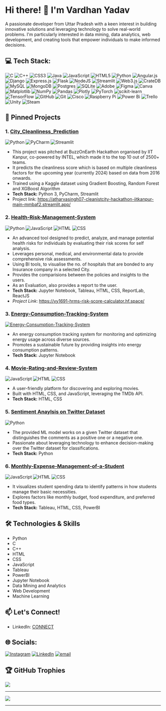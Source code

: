 # Hi there! 👋 I'm Vardhan Yadav

A passionate developer from Uttar Pradesh with a keen interest in building innovative solutions and leveraging technology to solve real-world problems. I'm particularly interested in data mining, data analytics, web development, and creating tools that empower individuals to make informed decisions.

## 💻 Tech Stack:
![C](https://img.shields.io/badge/c-%2300599C.svg?style=flat-square&logo=c&logoColor=white) ![C++](https://img.shields.io/badge/c++-%2300599C.svg?style=flat-square&logo=c%2B%2B&logoColor=white) ![CSS3](https://img.shields.io/badge/css3-%231572B6.svg?style=flat-square&logo=css3&logoColor=white) ![Java](https://img.shields.io/badge/java-%23ED8B00.svg?style=flat-square&logo=openjdk&logoColor=white) ![JavaScript](https://img.shields.io/badge/javascript-%23323330.svg?style=flat-square&logo=javascript&logoColor=%23F7DF1E) ![HTML5](https://img.shields.io/badge/html5-%23E34F26.svg?style=flat-square&logo=html5&logoColor=white) ![Python](https://img.shields.io/badge/python-3670A0?style=flat-square&logo=python&logoColor=ffdd54) ![Angular.js](https://img.shields.io/badge/angular.js-%23E23237.svg?style=flat-square&logo=angularjs&logoColor=white) ![Django](https://img.shields.io/badge/django-%23092E20.svg?style=flat-square&logo=django&logoColor=white) ![Express.js](https://img.shields.io/badge/express.js-%23404d59.svg?style=flat-square&logo=express&logoColor=%2361DAFB) ![Flask](https://img.shields.io/badge/flask-%23000.svg?style=flat-square&logo=flask&logoColor=white) ![NodeJS](https://img.shields.io/badge/node.js-6DA55F?style=flat-square&logo=node.js&logoColor=white) ![Streamlit](https://img.shields.io/badge/Streamlit-%23FE4B4B.svg?style=flat-square&logo=streamlit&logoColor=white) ![Web3.js](https://img.shields.io/badge/web3.js-F16822?style=flat-square&logo=web3.js&logoColor=white) ![CrateDB](https://img.shields.io/badge/CrateDB-009DC7?style=flat-square&logo=CrateDB&logoColor=white) ![MySQL](https://img.shields.io/badge/mysql-4479A1.svg?style=flat-square&logo=mysql&logoColor=white) ![MongoDB](https://img.shields.io/badge/MongoDB-%234ea94b.svg?style=flat-square&logo=mongodb&logoColor=white) ![Postgres](https://img.shields.io/badge/postgres-%23316192.svg?style=flat-square&logo=postgresql&logoColor=white) ![SQLite](https://img.shields.io/badge/sqlite-%2307405e.svg?style=flat-square&logo=sqlite&logoColor=white) ![Adobe](https://img.shields.io/badge/adobe-%23FF0000.svg?style=flat-square&logo=adobe&logoColor=white) ![Figma](https://img.shields.io/badge/figma-%23F24E1E.svg?style=flat-square&logo=figma&logoColor=white) ![Canva](https://img.shields.io/badge/Canva-%2300C4CC.svg?style=flat-square&logo=Canva&logoColor=white) ![Matplotlib](https://img.shields.io/badge/Matplotlib-%23ffffff.svg?style=flat-square&logo=Matplotlib&logoColor=black) ![NumPy](https://img.shields.io/badge/numpy-%23013243.svg?style=flat-square&logo=numpy&logoColor=white) ![Pandas](https://img.shields.io/badge/pandas-%23150458.svg?style=flat-square&logo=pandas&logoColor=white) ![Plotly](https://img.shields.io/badge/Plotly-%233F4F75.svg?style=flat-square&logo=plotly&logoColor=white) ![PyTorch](https://img.shields.io/badge/PyTorch-%23EE4C2C.svg?style=flat-square&logo=PyTorch&logoColor=white) ![scikit-learn](https://img.shields.io/badge/scikit--learn-%23F7931E.svg?style=flat-square&logo=scikit-learn&logoColor=white) ![TensorFlow](https://img.shields.io/badge/TensorFlow-%23FF6F00.svg?style=flat-square&logo=TensorFlow&logoColor=white) ![GitHub](https://img.shields.io/badge/github-%23121011.svg?style=flat-square&logo=github&logoColor=white) ![Git](https://img.shields.io/badge/git-%23F05033.svg?style=flat-square&logo=git&logoColor=white) ![Cisco](https://img.shields.io/badge/cisco-%23049fd9.svg?style=flat-square&logo=cisco&logoColor=black) ![Raspberry Pi](https://img.shields.io/badge/-Raspberry_Pi-C51A4A?style=flat-square&logo=Raspberry-Pi) ![Power Bi](https://img.shields.io/badge/power_bi-F2C811?style=flat-square&logo=powerbi&logoColor=black) ![Trello](https://img.shields.io/badge/Trello-%23026AA7.svg?style=flat-square&logo=Trello&logoColor=white) ![Unity](https://img.shields.io/badge/unity-%23000000.svg?style=flat-square&logo=unity&logoColor=white) ![Steam](https://img.shields.io/badge/steam-%23000000.svg?style=flat-square&logo=steam&logoColor=white)


## 📌 Pinned Projects

### 1. [City_Cleanliness_Prediction](https://github.com/VardhanYadav/City_Cleanliness_Prediction)

![Python](https://img.shields.io/badge/Python-68.6%25-blue?style=flat&logo=python)
![PyCharm](https://img.shields.io/badge/PyCharm-25.1%25-21D789?style=flat&logo=pycharm)
![Streamlit](https://img.shields.io/badge/Streamlit-6.3%25-FF4B4B?style=flat&logo=streamlit)

*   This project was pitched at BuzzOnEarth Hackathon organised by IIT Kanpur, co-powered by INTEL, which made it to the top 10 out of 2500+ teams.
*   It predicts the cleanliness score which is based on multiple cleanliness factors for the upcoming year (currently 2024) based on data from 2016 onwards.
*   Trained using a Kaggle dataset using Gradient Boosting, Random Forest and XGBoost Algorithm
*   **Tech Stack:** Python 3, PyCharm, Streamlit
*   Project link: https://atharvasingh07-cleanistcity-hackathon-iitkanpur-main-mmbaf2.streamlit.app/

### 2. [Health-Risk-Management-System](https://github.com/VardhanYadav/Health-Risk-Management-System)

![Python](https://img.shields.io/badge/Python-23.4%25-blue?style=flat&logo=python)
![JavaScript](https://img.shields.io/badge/JavaScript-20.0%25-yellow?style=flat&logo=javascript)
![HTML](https://img.shields.io/badge/HTML-28.2%25-orange?style=flat&logo=html5)
![CSS](https://img.shields.io/badge/CSS-28.4%25-blueviolet?style=flat&logo=css3)

*   An advanced tool designed to predict, analyze, and manage potential health risks for individuals by evaluating their risk scores for self analysis.
*   Leverages personal, medical, and environmental data to provide comprehensive risk assessments.
*   Using BI tools, to visualise the no. of hospitals that are bonded to any Insurance company in a selected City.
*   Provides the comparisions between the policies and insights to the users.
*   As an Evaluation, also provides a report to the user.
*   **Tech Stack:** Jupyter Notebook, Tableau, HTML, CSS, ReportLab, ReactJS
*   *Project Link*: https://vy1691-hrms-risk-score-calculator.hf.space/


### 3. [Energy-Consumption-Tracking-System](https://github.com/VardhanYadav/Energy-Consumption-Tracking-System)

[![Energy-Consumption-Tracking-System](https://img.shields.io/github/languages/top/VardhanYadav/Energy-Consumption-Tracking-System)](https://github.com/VardhanYadav/Energy-Consumption-Tracking-System)

*   An energy consumption tracking system for monitoring and optimizing energy usage across diverse sources.
*   Promotes a sustainable future by providing insights into energy consumption patterns.
*   **Tech Stack:** Jupyter Notebook

### 4. [Movie-Rating-and-Review-System](https://github.com/VardhanYadav/Movie-Rating-and-Review-System)

![JavaScript](https://img.shields.io/badge/JavaScript-41.6%25-yellow?style=flat&logo=javascript)
![HTML](https://img.shields.io/badge/HTML-13.6%25-orange?style=flat&logo=html5)
![CSS](https://img.shields.io/badge/CSS-44.8%25-blueviolet?style=flat&logo=css3)

*   A user-friendly platform for discovering and exploring movies.
*   Built with HTML, CSS, and JavaScript, leveraging the TMDb API.
*   **Tech Stack:** HTML, CSS

### 5. [Sentiment Anaylsis on Twitter Dataset](https://github.com/VardhanYadav/Sentiment-Analysis-on-Twitter-Dataset)

![Python](https://img.shields.io/badge/Python-100.0%25-blue?style=flat&logo=python)

*   The provided ML model works on a given Twitter dataset that distinguishes the comments as a positive one or a negative one.
*   Passionate about leveraging technology to enhance decision-making over the Twitter dataset for classifications.
*   **Tech Stack:** Python

### 6. [Monthly-Expense-Management-of-a-Student](https://github.com/VardhanYadav/Monthly-Expense-Management-of-a-Student)

![JavaScript](https://img.shields.io/badge/JavaScript-40.6%25-yellow?style=flat&logo=javascript)
![HTML](https://img.shields.io/badge/HTML-24.4%25-orange?style=flat&logo=html5)
![CSS](https://img.shields.io/badge/CSS-35.0%25-blueviolet?style=flat&logo=css3)

*   It visualizes student spending data to identify patterns in how students manage their basic necessities.
*   Explores factors like monthly budget, food expenditure, and preferred food types.
*   **Tech Stack:** Tableau, HTML, CSS, PowerBI

## 🛠️ Technologies & Skills

*   Python
*   C
*   C++
*   HTML
*   CSS
*   JavaScript
*   Tableau
*   PowerBI
*   Jupyter Notebook
*   Data Mining and Analytics
*   Web Development
*   Machine Learning


## 📫 Let's Connect!

*   LinkedIn: [CONNECT](https://www.linkedin.com/in/vardhan-yadav-58498324a)


## 🌐 Socials:
[![Instagram](https://img.shields.io/badge/Instagram-%23E4405F.svg?logo=Instagram&logoColor=white)](https://instagram.com/https://www.instagram.com/vardy_017/) [![LinkedIn](https://img.shields.io/badge/LinkedIn-%230077B5.svg?logo=linkedin&logoColor=white)](https://linkedin.com/in/https://www.linkedin.com/in/vardhan-yadav-58498324a/) [![email](https://img.shields.io/badge/Email-D14836?logo=gmail&logoColor=white)](mailto:vardhan1535@gmail.com) 


## 🏆 GitHub Trophies
![](https://github-profile-trophy.vercel.app/?username=VardhanYadav&theme=radical&no-frame=false&no-bg=true&margin-w=4)

---
[![](https://visitcount.itsvg.in/api?id=VardhanYadav&icon=0&color=0)](https://visitcount.itsvg.in)

<!-- Proudly created with GPRM ( https://gprm.itsvg.in ) -->
---
